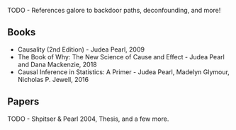 TODO - References galore to backdoor paths, deconfounding, and more!

## Books

* Causality (2nd Edition) - Judea Pearl, 2009
* The Book of Why: The New Science of Cause and Effect - Judea Pearl and Dana Mackenzie, 2018
* Causal Inference in Statistics: A Primer - Judea Pearl, Madelyn Glymour, Nicholas P. Jewell, 2016

## Papers

TODO - Shpitser & Pearl 2004, Thesis, and a few more.
